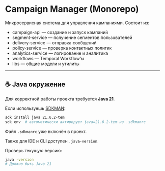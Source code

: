 # Campaign Manager (Monorepo)

Микросервисная система для управления кампаниями. Состоит из:

- campaign-api — создание и запуск кампаний
- segment-service — получение сегментов пользователей
- delivery-service — отправка сообщений
- policy-service — проверка контактных политик
- analytics-service — логирование и аналитика
- workflows — Temporal Workflow'ы
- libs — общие модели и утилиты

---

## ☕ Java окружение

Для корректной работы проекта требуется **Java 21**.

Если используешь [SDKMAN](https://sdkman.io/):

```bash
sdk install java 21.0.2-tem
sdk env  # автоматически активирует java=21.0.2-tem из .sdkmanrc
```

Файл `.sdkmanrc` уже включён в проект.

Также для IDE и CLI доступен `.java-version`.

Проверь текущую версию:

```bash
java -version
# Должно быть Java 21
```
